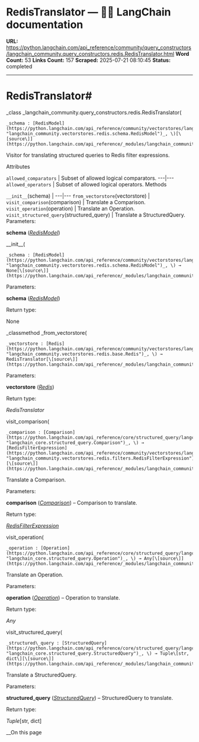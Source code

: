 # RedisTranslator — 🦜🔗 LangChain  documentation

**URL:** https://python.langchain.com/api_reference/community/query_constructors/langchain_community.query_constructors.redis.RedisTranslator.html
**Word Count:** 53
**Links Count:** 157
**Scraped:** 2025-07-21 08:10:45
**Status:** completed

---

# RedisTranslator\#

_class _langchain\_community.query\_constructors.redis.RedisTranslator\(

    _schema : [RedisModel](https://python.langchain.com/api_reference/community/vectorstores/langchain_community.vectorstores.redis.schema.RedisModel.html#langchain_community.vectorstores.redis.schema.RedisModel "langchain_community.vectorstores.redis.schema.RedisModel")_, \)[\[source\]](https://python.langchain.com/api_reference/_modules/langchain_community/query_constructors/redis.html#RedisTranslator)\#     

Visitor for translating structured queries to Redis filter expressions.

Attributes

`allowed_comparators` | Subset of allowed logical comparators.   ---|---   `allowed_operators` | Subset of allowed logical operators.      Methods

`__init__`\(schema\) |    ---|---   `from_vectorstore`\(vectorstore\) |    `visit_comparison`\(comparison\) | Translate a Comparison.   `visit_operation`\(operation\) | Translate an Operation.   `visit_structured_query`\(structured\_query\) | Translate a StructuredQuery.      Parameters:     

**schema** \([_RedisModel_](https://python.langchain.com/api_reference/community/vectorstores/langchain_community.vectorstores.redis.schema.RedisModel.html#langchain_community.vectorstores.redis.schema.RedisModel "langchain_community.vectorstores.redis.schema.RedisModel")\)

\_\_init\_\_\(

    _schema : [RedisModel](https://python.langchain.com/api_reference/community/vectorstores/langchain_community.vectorstores.redis.schema.RedisModel.html#langchain_community.vectorstores.redis.schema.RedisModel "langchain_community.vectorstores.redis.schema.RedisModel")_, \) → None[\[source\]](https://python.langchain.com/api_reference/_modules/langchain_community/query_constructors/redis.html#RedisTranslator.__init__)\#     

Parameters:     

**schema** \([_RedisModel_](https://python.langchain.com/api_reference/community/vectorstores/langchain_community.vectorstores.redis.schema.RedisModel.html#langchain_community.vectorstores.redis.schema.RedisModel "langchain_community.vectorstores.redis.schema.RedisModel")\)

Return type:     

None

_classmethod _from\_vectorstore\(

    _vectorstore : [Redis](https://python.langchain.com/api_reference/community/vectorstores/langchain_community.vectorstores.redis.base.Redis.html#langchain_community.vectorstores.redis.base.Redis "langchain_community.vectorstores.redis.base.Redis")_, \) → RedisTranslator[\[source\]](https://python.langchain.com/api_reference/_modules/langchain_community/query_constructors/redis.html#RedisTranslator.from_vectorstore)\#     

Parameters:     

**vectorstore** \([_Redis_](https://python.langchain.com/api_reference/community/vectorstores/langchain_community.vectorstores.redis.base.Redis.html#langchain_community.vectorstores.redis.base.Redis "langchain_community.vectorstores.redis.base.Redis")\)

Return type:     

_RedisTranslator_

visit\_comparison\(

    _comparison : [Comparison](https://python.langchain.com/api_reference/core/structured_query/langchain_core.structured_query.Comparison.html#langchain_core.structured_query.Comparison "langchain_core.structured_query.Comparison")_, \) → [RedisFilterExpression](https://python.langchain.com/api_reference/community/vectorstores/langchain_community.vectorstores.redis.filters.RedisFilterExpression.html#langchain_community.vectorstores.redis.filters.RedisFilterExpression "langchain_community.vectorstores.redis.filters.RedisFilterExpression")[\[source\]](https://python.langchain.com/api_reference/_modules/langchain_community/query_constructors/redis.html#RedisTranslator.visit_comparison)\#     

Translate a Comparison.

Parameters:     

**comparison** \([_Comparison_](https://python.langchain.com/api_reference/core/structured_query/langchain_core.structured_query.Comparison.html#langchain_core.structured_query.Comparison "langchain_core.structured_query.Comparison")\) – Comparison to translate.

Return type:     

[_RedisFilterExpression_](https://python.langchain.com/api_reference/community/vectorstores/langchain_community.vectorstores.redis.filters.RedisFilterExpression.html#langchain_community.vectorstores.redis.filters.RedisFilterExpression "langchain_community.vectorstores.redis.filters.RedisFilterExpression")

visit\_operation\(

    _operation : [Operation](https://python.langchain.com/api_reference/core/structured_query/langchain_core.structured_query.Operation.html#langchain_core.structured_query.Operation "langchain_core.structured_query.Operation")_, \) → Any[\[source\]](https://python.langchain.com/api_reference/_modules/langchain_community/query_constructors/redis.html#RedisTranslator.visit_operation)\#     

Translate an Operation.

Parameters:     

**operation** \([_Operation_](https://python.langchain.com/api_reference/core/structured_query/langchain_core.structured_query.Operation.html#langchain_core.structured_query.Operation "langchain_core.structured_query.Operation")\) – Operation to translate.

Return type:     

_Any_

visit\_structured\_query\(

    _structured\_query : [StructuredQuery](https://python.langchain.com/api_reference/core/structured_query/langchain_core.structured_query.StructuredQuery.html#langchain_core.structured_query.StructuredQuery "langchain_core.structured_query.StructuredQuery")_, \) → Tuple\[str, dict\][\[source\]](https://python.langchain.com/api_reference/_modules/langchain_community/query_constructors/redis.html#RedisTranslator.visit_structured_query)\#     

Translate a StructuredQuery.

Parameters:     

**structured\_query** \([_StructuredQuery_](https://python.langchain.com/api_reference/core/structured_query/langchain_core.structured_query.StructuredQuery.html#langchain_core.structured_query.StructuredQuery "langchain_core.structured_query.StructuredQuery")\) – StructuredQuery to translate.

Return type:     

_Tuple_\[str, dict\]

__On this page